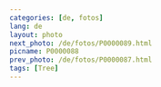 ```yaml
---
categories: [de, fotos]
lang: de
layout: photo
next_photo: /de/fotos/P0000089.html
picname: P0000088
prev_photo: /de/fotos/P0000087.html
tags: [Tree]
---
```

